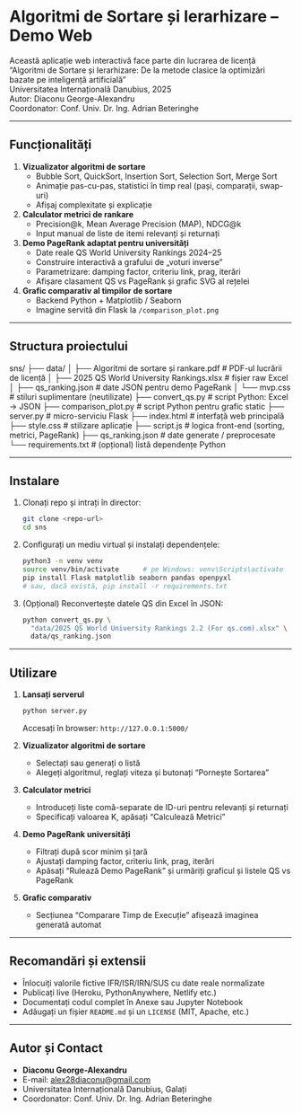 # Algoritmi de Sortare și Ierarhizare – Demo Web

Această aplicație web interactivă face parte din lucrarea de licență  
“Algoritmi de Sortare și Ierarhizare: De la metode clasice la optimizări bazate pe inteligență artificială”  
Universitatea Internațională Danubius, 2025  
Autor: Diaconu George-Alexandru  
Coordonator: Conf. Univ. Dr. Ing. Adrian Beteringhe  

---
## Funcționalități

1. **Vizualizator algoritmi de sortare**  
   - Bubble Sort, QuickSort, Insertion Sort, Selection Sort, Merge Sort  
   - Animație pas-cu-pas, statistici în timp real (pași, comparații, swap-uri)  
   - Afișaj complexitate și explicație  
2. **Calculator metrici de rankare**  
   - Precision@k, Mean Average Precision (MAP), NDCG@k  
   - Input manual de liste de itemi relevanți și returnați  
3. **Demo PageRank adaptat pentru universități**  
   - Date reale QS World University Rankings 2024–25  
   - Construire interactivă a grafului de „voturi inverse”  
   - Parametrizare: damping factor, criteriu link, prag, iterări  
   - Afișare clasament QS vs PageRank și grafic SVG al rețelei  
4. **Grafic comparativ al timpilor de sortare**  
   - Backend Python + Matplotlib / Seaborn  
   - Imagine servită din Flask la `/comparison_plot.png`  

---
## Structura proiectului

sns/
├── data/
│ ├── Algoritmi de sortare și rankare.pdf # PDF-ul lucrării de licență
│ ├── 2025 QS World University Rankings.xlsx # fișier raw Excel
│ ├── qs_ranking.json # date JSON pentru demo PageRank
│ └── mvp.css # stiluri suplimentare (neutilizate)
├── convert_qs.py # script Python: Excel → JSON
├── comparison_plot.py # script Python pentru grafic static
├── server.py # micro-serviciu Flask
├── index.html # interfață web principală
├── style.css # stilizare aplicație
├── script.js # logica front-end (sorting, metrici, PageRank)
├── qs_ranking.json # date generate / preprocesate
└── requirements.txt # (opțional) listă dependențe Python

---
## Instalare

1. Clonați repo și intrați în director:
   ```bash
   git clone <repo-url>
   cd sns
   ```

2. Configurați un mediu virtual și instalați dependențele:
   ```bash
   python3 -m venv venv
   source venv/bin/activate      # pe Windows: venv\Scripts\activate
   pip install Flask matplotlib seaborn pandas openpyxl
   # sau, dacă există, pip install -r requirements.txt
   ```

3. (Opțional) Reconvertește datele QS din Excel în JSON:
   ```bash
   python convert_qs.py \
     "data/2025 QS World University Rankings 2.2 (For qs.com).xlsx" \
     data/qs_ranking.json
   ```

---
## Utilizare

1. **Lansați serverul**  
   ```bash
   python server.py
   ```
   Accesați în browser: `http://127.0.0.1:5000/`

2. **Vizualizator algoritmi de sortare**  
   - Selectați sau generați o listă  
   - Alegeți algoritmul, reglați viteza și butonați “Pornește Sortarea”  

3. **Calculator metrici**  
   - Introduceți liste comă-separate de ID-uri pentru relevanți și returnați  
   - Specificați valoarea K, apăsați “Calculează Metrici”  

4. **Demo PageRank universități**  
   - Filtrați după scor minim și țară  
   - Ajustați damping factor, criteriu link, prag, iterări  
   - Apăsați “Rulează Demo PageRank” și urmăriți graficul și listele QS vs PageRank  

5. **Grafic comparativ**  
   - Secțiunea “Comparare Timp de Execuție” afișează imaginea generată automat  

---
## Recomandări și extensii

- Înlocuiți valorile fictive IFR/ISR/IRN/SUS cu date reale normalizate  
- Publicați live (Heroku, PythonAnywhere, Netlify etc.)  
- Documentați codul complet în Anexe sau Jupyter Notebook  
- Adăugați un fișier `README.md` și un `LICENSE` (MIT, Apache, etc.)  

---
## Autor și Contact

- **Diaconu George-Alexandru**  
- E-mail: alex28diaconu@gmail.com  
- Universitatea Internațională Danubius, Galați  
- Coordonator: Conf. Univ. Dr. Ing. Adrian Beteringhe  
